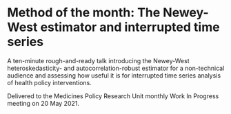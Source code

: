 # Method of the month: The Newey-West estimator and interrupted time series
A ten-minute rough-and-ready talk introducing the Newey-West
heteroskedasticity- and autocorrelation-robust estimator for a non-technical
audience and assessing how useful it is for interrupted time series
analysis of health policy interventions.

Delivered to the Medicines Policy Research Unit monthly Work In Progress
meeting on 20 May 2021.
